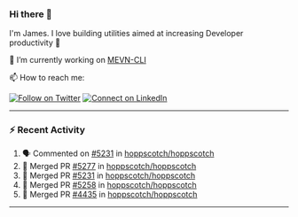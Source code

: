 ### Hi there 👋

I'm James. I love building utilities aimed at increasing Developer productivity :raised_hands: 

🔭 I’m currently working on [MEVN-CLI](https://github.com/madlabsinc/mevn-cli)

📫 How to reach me:

[![Follow on Twitter](https://img.shields.io/badge/--twitter?label=Twitter&logo=Twitter&style=social)](https://twitter.com/james_madhacks) [![Connect on LinkedIn](https://img.shields.io/badge/--linkedin?label=LinkedIn&logo=LinkedIn&style=social)](https://www.linkedin.com/in/jamesgeorge007)

---

### :zap: Recent Activity

<!--START_SECTION:activity-->
1. 🗣 Commented on [#5231](https://github.com/hoppscotch/hoppscotch/pull/5231#issuecomment-3124453134) in [hoppscotch/hoppscotch](https://github.com/hoppscotch/hoppscotch)
2. 🎉 Merged PR [#5277](https://github.com/hoppscotch/hoppscotch/pull/5277) in [hoppscotch/hoppscotch](https://github.com/hoppscotch/hoppscotch)
3. 🎉 Merged PR [#5231](https://github.com/hoppscotch/hoppscotch/pull/5231) in [hoppscotch/hoppscotch](https://github.com/hoppscotch/hoppscotch)
4. 🎉 Merged PR [#5258](https://github.com/hoppscotch/hoppscotch/pull/5258) in [hoppscotch/hoppscotch](https://github.com/hoppscotch/hoppscotch)
5. 🎉 Merged PR [#4435](https://github.com/hoppscotch/hoppscotch/pull/4435) in [hoppscotch/hoppscotch](https://github.com/hoppscotch/hoppscotch)
<!--END_SECTION:activity-->

---

<!--
**jamesgeorge007/jamesgeorge007** is a ✨ _special_ ✨ repository because its `README.md` (this file) appears on your GitHub profile.

Here are some ideas to get you started:

- 🌱 I’m currently learning ...
- 👯 I’m looking to collaborate on ...
- 🤔 I’m looking for help with ...
- 💬 Ask me about ...
- 😄 Pronouns: ...
- ⚡ Fun fact: ...
-->
